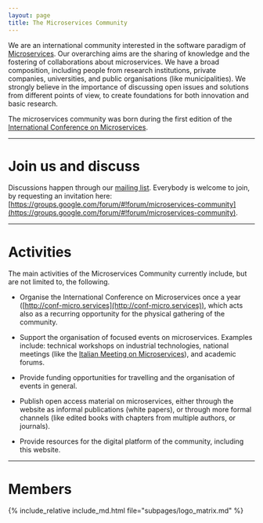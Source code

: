 ```yaml
---
layout: page
title: The Microservices Community
---
```


We are an international community interested in the software paradigm of [Microservices](https://en.wikipedia.org/wiki/Microservices). Our overarching aims are the sharing of knowledge and the fostering of collaborations about microservices. We have a broad composition, including people from research institutions, private companies, universities, and public organisations (like municipalities). We strongly believe in the importance of discussing open issues and solutions from different points of view, to create foundations for both innovation and basic research.

The microservices community was born during the first edition of the [International Conference on Microservices](http://conf-micro.services).

---

# Join us and discuss

Discussions happen through our [mailing list](https://groups.google.com/forum/#!forum/microservices-community). Everybody is welcome to join, by requesting an invitation here: [https://groups.google.com/forum/#!forum/microservices-community](https://groups.google.com/forum/#!forum/microservices-community).

---

# Activities

The main activities of the Microservices Community currently include, but are not limited to, the following.

- Organise the International Conference on Microservices once a year ([http://conf-micro.services](http://conf-micro.services)), which acts also as a recurring opportunity for the physical gathering of the community.

- Support the organisation of focused events on microservices. Examples include: technical workshops on industrial technologies, national meetings (like the [Italian Meeting on Microservices](http://www.italianasoftware.com/mom2016_eng.html)), and academic forums.

- Provide funding opportunities for travelling and the organisation of events in general.

- Publish open access material on microservices, either through the website as informal publications (white papers), or through more formal channels (like edited books with chapters from multiple authors, or journals).

- Provide resources for the digital platform of the community, including this website.

---

# Members

  {% include_relative include_md.html file="subpages/logo_matrix.md" %}
